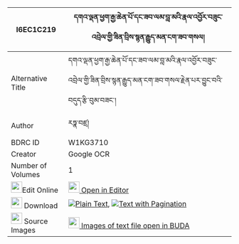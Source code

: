 |I6EC1C219|དགའ་ལྡན་ཕྱག་རྒྱ་ཆེན་པོ་དང་ཟབ་ལམ་བླ་མའི་རྣལ་འབྱོར་བཟུང་འབྲེལ་གྱི་ཟིན་བྲིས་སྙན་རྒྱུད་མན་ངག་ཟབ་གསལ། 
| --- | --- 
|Alternative Title |དགའ་ལྡན་ཕྱག་རྒྱ་ཆེན་པོ་དང་ཟབ་ལམ་བླ་མའི་རྣལ་འབྱོར་བཟུང་འབྲེལ་གྱི་ཟིན་བྲིས་སྙན་རྒྱུད་མན་ངག་ཟབ་གསལ་རྗེན་པར་བྱུང་བའི་བདུད་རྩི་བུམ་བཟང་།
|Author| རཏྣ་བཛྲ།
|BDRC ID | W1KG3710
|Creator | Google OCR
|Number of Volumes| 1
|<img width="25" src="https://img.icons8.com/color/25/000000/edit-property.png">Edit Online| [<img width="25" src="https://avatars.githubusercontent.com/u/45091458?s=200&v=4"> Open in Editor](http://editor.openpecha.org/I6EC1C219)
|<img width="25" src="https://img.icons8.com/fluent/48/000000/download-2.png"/>  Download | [![](https://img.icons8.com/color/20/000000/txt.png)Plain Text](https://github.com/Openpecha/I6EC1C219/releases/download/v1/ganden_chakgya_chenpo_dang_zab_plain_I6EC1C219.zip), [![](https://img.icons8.com/color/20/000000/txt.png)Text with Pagination](https://github.com/Openpecha/I6EC1C219/releases/download/v1/ganden_chakgya_chenpo_dang_zab_pages_I6EC1C219.zip)
|<img width="25" src="https://img.icons8.com/plasticine/100/000000/pictures-folder.png"/>  Source Images | [<img width="25" src="https://library.bdrc.io/icons/BUDA-small.svg"> Images of text file open in BUDA](https://library.bdrc.io/show/bdr:W1KG3710)